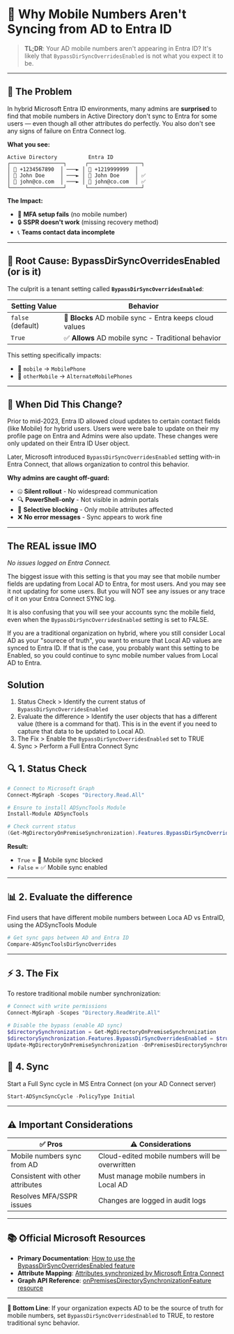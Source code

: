 # 🔄 Why Mobile Numbers Aren't Syncing from AD to Entra ID

> **TL;DR**: Your AD mobile numbers aren't appearing in Entra ID? It's likely that `BypassDirSyncOverridesEnabled` is not what you expect it to be.

---

## 🚨 The Problem

In hybrid Microsoft Entra ID environments, many admins are **surprised** to find that mobile numbers in Active Directory don't sync to Entra for some users — even though all other attributes do perfectly. You also don't see any signs of failure on Entra Connect log.

**What you see:**
```
Active Directory          Entra ID
┌─────────────────┐      ┌─────────────────┐
│ 📱 +1234567890  │ ───► │ 📱 +1219999999  │
│ 👤 John Doe     │ ───► │ 👤 John Doe     │ ✅
│ 📧 john@co.com  │ ───► │ 📧 john@co.com  │ ✅
└─────────────────┘      └─────────────────┘
```

**The Impact:**
- 🔐 **MFA setup fails** (no mobile number)
- 🔒 **SSPR doesn't work** (missing recovery method)  
- 📞 **Teams contact data incomplete**

---

## 🧠 Root Cause: BypassDirSyncOverridesEnabled (or is it)

The culprit is a tenant setting called **`BypassDirSyncOverridesEnabled`**:

| Setting Value | Behavior |
|---------------|----------|
| `false` (default) | 🚫 **Blocks** AD mobile sync - Entra keeps cloud values |
| `True` | ✅ **Allows** AD mobile sync - Traditional behavior |

This setting specifically impacts:
- 📱 `mobile` → `MobilePhone`
- 📱 `otherMobile` → `AlternateMobilePhones`


---

## 📅 When Did This Change?

Prior to mid-2023, Entra ID allowed cloud updates to certain contact fields (like Mobile) for hybrid users. Users were were bale to update on their my profile page on Entra and Admins were also update. These changes were only updated on their Entra ID User object.

Later, Microsoft introduced `BypassDirSyncOverridesEnabled` setting with-in Entra Connect, that allows organization to control this behavior. 

**Why admins are caught off-guard:**
- 🤐 **Silent rollout** - No widespread communication
- 🔍 **PowerShell-only** - Not visible in admin portals  
- 🎯 **Selective blocking** - Only mobile attributes affected
- ❌ **No error messages** - Sync appears to work fine

---

## The REAL issue IMO
*No issues logged on Entra Connect.*

The biggest issue with this setting is that you may see that mobile number fields are updating from Local AD to Entra, for most users. And you may see it not updating for some users. But you will NOT see any issues or any trace of it on your Entra Connect SYNC log.

It is also confusing that you will see your accounts sync the mobile field, even when the `BypassDirSyncOverridesEnabled` setting is set to FALSE.

If you are a traditional organization on hybrid, where you still consider Local AD as your "sourece of truth", you want to ensure that Local AD values are synced to Entra ID. If that is the case, you probably want this setting to be Enabled, so you could continue to sync mobile number values from Local AD to Entra.

## Solution
1. Status Check > Identify the current status of `BypassDirSyncOverridesEnabled`
2. Evaluate the difference > Identify the user objects that has a different value (there is a command for that). This is in the event if you need to capture that data to be updated to Local AD.
3. The Fix > Enable the `BypassDirSyncOverridesEnabled` set to TRUE
4. Sync > Perform a Full Entra Connect Sync

  

## 🔍 1. Status Check

```powershell
# Connect to Microsoft Graph
Connect-MgGraph -Scopes "Directory.Read.All"

# Ensure to install ADSyncTools Module
Install-Module ADSyncTools

# Check current status
(Get-MgDirectoryOnPremiseSynchronization).Features.BypassDirSyncOverridesEnabled
```

**Result:**
- `True` = 🚫 Mobile sync blocked
- `False` = ✅ Mobile sync enabled

---

## 📊 2. Evaluate the difference

Find users that have different mobile numbers between Loca AD vs EntraID, using the ADSyncTools Module

```powershell
# Get sync gaps between AD and Entra ID
Compare-ADSyncToolsDirSyncOverrides
```

---

## ⚡ 3. The Fix

To restore traditional mobile number synchronization:

```powershell
# Connect with write permissions
Connect-MgGraph -Scopes "Directory.ReadWrite.All"

# Disable the bypass (enable AD sync)
$directorySynchronization = Get-MgDirectoryOnPremiseSynchronization
$directorySynchronization.Features.BypassDirSyncOverridesEnabled = $true
Update-MgDirectoryOnPremiseSynchronization -OnPremisesDirectorySynchronizationId $directorySynchronization.Id -Features $directorySynchronization.Features

```

## 🔄 4. Sync
Start a Full Sync cycle in MS Entra Connect (on your AD Connect server)

```powershell
Start-ADSyncSyncCycle -PolicyType Initial

```

---

## ⚠️ Important Considerations

| ✅ Pros | ⚠️ Considerations |
|---------|-------------------|
| Mobile numbers sync from AD | Cloud-edited mobile numbers will be overwritten |
| Consistent with other attributes | Must manage mobile numbers in Local AD |
| Resolves MFA/SSPR issues | Changes are logged in audit logs |

---

## 📚 Official Microsoft Resources

- **Primary Documentation**: [How to use the BypassDirSyncOverridesEnabled feature](https://learn.microsoft.com/en-us/entra/identity/hybrid/connect/how-to-bypassdirsyncoverrides)
- **Attribute Mapping**: [Attributes synchronized by Microsoft Entra Connect](https://learn.microsoft.com/en-us/entra/identity/hybrid/connect/reference-connect-sync-attributes-synchronized)  
- **Graph API Reference**: [onPremisesDirectorySynchronizationFeature resource](https://learn.microsoft.com/en-us/graph/api/resources/onpremisesdirectorysynchronizationfeature)

---

**🎯 Bottom Line**: If your organization expects AD to be the source of truth for mobile numbers, set `BypassDirSyncOverridesEnabled` to TRUE, to restore traditional sync behavior.